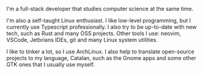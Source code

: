 I'm a full-stack developer that studies computer science at the same time.

I'm also a self-taught Linux enthusiast. I like low-level programming, but I currently use Typescript professionally. I also try to be up-to-date with new tech, such as Rust and many OSS projects.
Other tools I use: neovim, VSCode, Jetbrians IDEs, git and many Linux system utilities.

I like to tinker a lot, so I use ArchLinux. I also help to translate open-source projects to my language, Catalan, such as the Gnome apps and some other GTK ones that I usually use myself.
